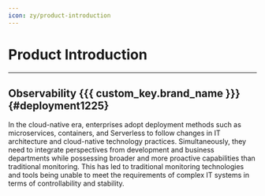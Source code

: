 ```yaml
---
icon: zy/product-introduction
---
```


# Product Introduction
---

## Observability {{{ custom_key.brand_name }}} {#deployment1225}

In the cloud-native era, enterprises adopt deployment methods such as microservices, containers, and Serverless to follow changes in IT architecture and cloud-native technology practices. Simultaneously, they need to integrate perspectives from development and business departments while possessing broader and more proactive capabilities than traditional monitoring. This has led to traditional monitoring technologies and tools being unable to meet the requirements of complex IT systems in terms of controllability and stability.